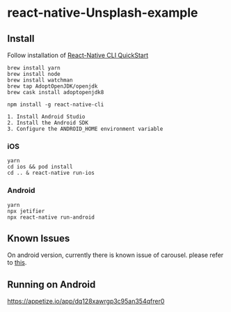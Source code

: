 # react-native-Unsplash-example

## Install
 Follow installation of [React-Native CLI QuickStart](https://facebook.github.io/react-native/docs/getting-started)

```
brew install yarn
brew install node
brew install watchman
brew tap AdoptOpenJDK/openjdk
brew cask install adoptopenjdk8

npm install -g react-native-cli

1. Install Android Studio
2. Install the Android SDK
3. Configure the ANDROID_HOME environment variable
```
### iOS
```
yarn
cd ios && pod install
cd .. & react-native run-ios
```

### Android
```
yarn
npx jetifier
npx react-native run-android
```

## Known Issues
On android version, currently there is known issue of carousel. please refer to [this](https://github.com/archriss/react-native-snap-carousel#known-issues).

## Running on Android
https://appetize.io/app/dq128xawrgp3c95an354qfrer0
